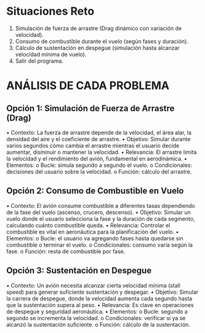 # Situaciones Reto
1. Simulación de fuerza de arrastre (Drag dinámico con variación de velocidad).
2. Consumo de combustible durante el vuelo (según fases y duración).
3. Cálculo de sustentación en despegue (simulación hasta alcanzar velocidad mínima
de vuelo).
4. Salir del programa.

# ANÁLISIS DE CADA PROBLEMA
## Opción 1: Simulación de Fuerza de Arrastre (Drag)
• Contexto: La fuerza de arrastre depende de la velocidad, el área alar, la densidad del
aire y el coeficiente de arrastre.
• Objetivo: Simular durante varios segundos cómo cambia el arrastre mientras el
usuario decide aumentar, disminuir o mantener la velocidad.
• Relevancia: El arrastre limita la velocidad y el rendimiento del avión, fundamental en
aerodinámica.
• Elementos:
o Bucle: simula segundo a segundo el vuelo.
o Condicionales: decisiones del usuario sobre la velocidad.
o Función: cálculo del arrastre.
## Opción 2: Consumo de Combustible en Vuelo
• Contexto: El avión consume combustible a diferentes tasas dependiendo de la fase
del vuelo (ascenso, crucero, descenso).
• Objetivo: Simular un vuelo donde el usuario selecciona la fase y la duración de cada
segmento, calculando cuánto combustible queda.
• Relevancia: Controlar el combustible es vital en aeronáutica para la planificación del
vuelo.
• Elementos:
o Bucle: el usuario va agregando fases hasta quedarse sin combustible o
terminar el vuelo.
o Condicionales: consumo varía según la fase.
o Función: resta de combustible por fase.
## Opción 3: Sustentación en Despegue
• Contexto: Un avión necesita alcanzar cierta velocidad mínima (stall speed) para
generar suficiente sustentación y despegar.
• Objetivo: Simular la carrera de despegue, donde la velocidad aumenta cada segundo
hasta que la sustentación supera al peso.
• Relevancia: Es clave en operaciones de despegue y seguridad aeronáutica.
• Elementos:
o Bucle: segundo a segundo se incrementa la velocidad.
o Condicionales: verificar si ya se alcanzó la sustentación suficiente.
o Función: cálculo de la sustentación.

